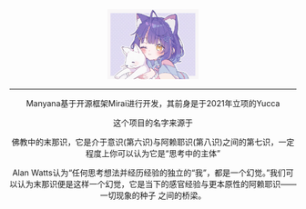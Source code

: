 <div align="center">
   <img width="160" src="config/QQ图片20230623102552.jpg" alt="logo"></br>

   

----


Manyana基于开源框架Mirai进行开发，其前身是于2021年立项的Yucca

这个项目的名字来源于
     <p>佛教中的末那识，它是介于意识(第六识)与阿赖耶识(第八识)之间的第七识，一定程度上你可以认为它是“思考中的主体”</p>
     <p>Alan Watts认为“任何思考想法并经历经验的独⽴的“我”，都是⼀个幻觉。”我们可以认为末那识便是这样一个幻觉，它是当下的感官经验与更本原性的阿赖耶识——一切现象的种子 之间的桥梁。</p>
</div>


